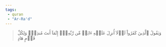 ```yaml
---
tags: 
 - quran 
 - "Ar-Ra'd"
---
```


> وَيَقُولُ ٱلَّذِينَ كَفَرُواْ لَوۡلَآ أُنزِلَ عَلَيۡهِ ءَايَةٞ مِّن رَّبِّهِۦٓۗ إِنَّمَآ أَنتَ مُنذِرٞۖ وَلِكُلِّ قَوۡمٍ هَادٍ
